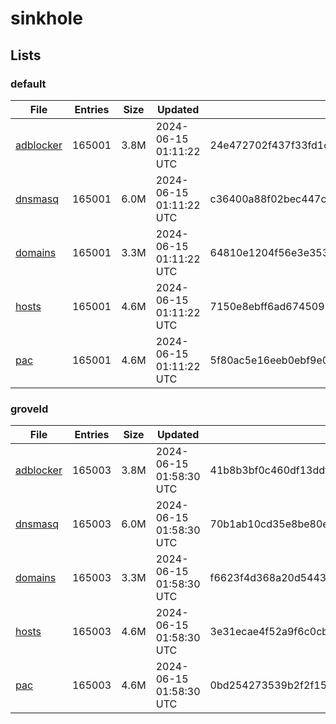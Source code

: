 # sinkhole

## Lists

### default

|File|Entries|Size|Updated|Hash|
|-|-|-|-|-|
|[adblocker](https://raw.githubusercontent.com/groveld/sinkhole/lists/default/adblocker.txt)|165001|3.8M|2024-06-15 01:11:22 UTC|24e472702f437f33fd1c57462beab11aed507576599c464a043b381b79296659|
|[dnsmasq](https://raw.githubusercontent.com/groveld/sinkhole/lists/default/dnsmasq.txt)|165001|6.0M|2024-06-15 01:11:22 UTC|c36400a88f02bec447ce28c14cc6c8c58038d3ce3e7e9f7b1051d6b92c6d06b9|
|[domains](https://raw.githubusercontent.com/groveld/sinkhole/lists/default/domains.txt)|165001|3.3M|2024-06-15 01:11:22 UTC|64810e1204f56e3e353c5d195b6c4cc72041d0fc346381f63e6b457b75e5f037|
|[hosts](https://raw.githubusercontent.com/groveld/sinkhole/lists/default/hosts.txt)|165001|4.6M|2024-06-15 01:11:22 UTC|7150e8ebff6ad6745092dc0c5d9c8531bbd121e1eec835f06ad39552ea5eb254|
|[pac](https://raw.githubusercontent.com/groveld/sinkhole/lists/default/pac.txt)|165001|4.6M|2024-06-15 01:11:22 UTC|5f80ac5e16eeb0ebf9e0d424265988ddf747fba2ec15bbca3f0fbf404a637b55|

### groveld

|File|Entries|Size|Updated|Hash|
|-|-|-|-|-|
|[adblocker](https://raw.githubusercontent.com/groveld/sinkhole/lists/groveld/adblocker.txt)|165003|3.8M|2024-06-15 01:58:30 UTC|41b8b3bf0c460df13ddfc52b012116c1338422cd29adf3b76145242b3494c81b|
|[dnsmasq](https://raw.githubusercontent.com/groveld/sinkhole/lists/groveld/dnsmasq.txt)|165003|6.0M|2024-06-15 01:58:30 UTC|70b1ab10cd35e8be80e627f98176e56a6321854977ce93729b80f6eb9bfd6ace|
|[domains](https://raw.githubusercontent.com/groveld/sinkhole/lists/groveld/domains.txt)|165003|3.3M|2024-06-15 01:58:30 UTC|f6623f4d368a20d5443d0aa9d7eb3d840938f012e813b008b010154e9db5c438|
|[hosts](https://raw.githubusercontent.com/groveld/sinkhole/lists/groveld/hosts.txt)|165003|4.6M|2024-06-15 01:58:30 UTC|3e31ecae4f52a9f6c0cbacc5de76a6690bb9b4a17db669baca7c36486f808bf7|
|[pac](https://raw.githubusercontent.com/groveld/sinkhole/lists/groveld/pac.txt)|165003|4.6M|2024-06-15 01:58:30 UTC|0bd254273539b2f2f15e2870a566b0dc1f341bcdf9bed8f35ef6c1ac97b0f628|
